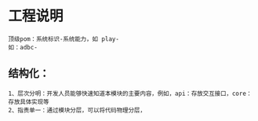 # 工程说明
    顶级pom：系统标识-系统能力，如 play-
    如：adbc-
## 结构化：
    1、层次分明：开发人员能够快速知道本模块的主要内容，例如，api：存放交互接口，core：存放具体实现等
    2、指责单一：通过模块分层，可以将代码物理分层，

